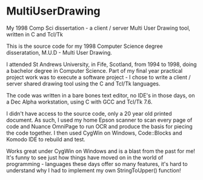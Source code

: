 # MultiUserDrawing
My 1998 Comp Sci dissertation - a client / server Multi User Drawing tool, written in C and Tcl/Tk

This is the source code for my 1998 Computer Science degree disseratation, M.U.D - Multi User Drawing.

I attended St Andrews University, in Fife, Scotland, from 1994 to 1998, doing a bachelor degree in Computer Science. Part of my final year practical project work was to execute a software project - I chose to write a client / server shared drawing tool using the C and Tcl/Tk languages.

The code was written in a bare bones text editor, no IDE's in those days, on a Dec Alpha workstation, using C with GCC and Tcl/Tk 7.6.

I didn't have access to the source code, only a 20 year old printed document. As such, I used my home Epson scanner to scan every page of code and Nuance OmniPage to run OCR and produce the basis for piecing the code together. I then used CygWin on Windows, Code::Blocks and Komodo IDE to rebuild and test.

Works great under CygWin on Windows and is a blast from the past for me! It's funny to see just how things have moved on in the world of programming - languages these days offer so many features, it's hard to understand why I had to implement my own StringToUpper() function!
